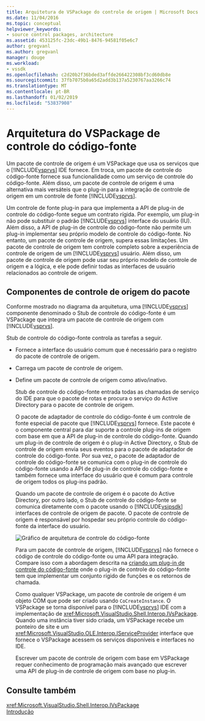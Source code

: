 ```yaml
---
title: Arquitetura de VSPackage do controle de origem | Microsoft Docs
ms.date: 11/04/2016
ms.topic: conceptual
helpviewer_keywords:
- source control packages, architecture
ms.assetid: 453125fc-23dc-49b1-8476-94581f05e6c7
author: gregvanl
ms.author: gregvanl
manager: douge
ms.workload:
- vssdk
ms.openlocfilehash: c2d20b2f36bded3affde266422308bf3cd60db8e
ms.sourcegitcommit: 37fb7075b0a65d2add3b137a5230767aa3266c74
ms.translationtype: MT
ms.contentlocale: pt-BR
ms.lasthandoff: 01/02/2019
ms.locfileid: "53837908"
---
```

# <a name="source-control-vspackage-architecture"></a>Arquitetura do VSPackage de controle do código-fonte
Um pacote de controle de origem é um VSPackage que usa os serviços que o [!INCLUDE[vsprvs](../../code-quality/includes/vsprvs_md.md)] IDE fornece. Em troca, um pacote de controle do código-fonte fornece sua funcionalidade como um serviço de controle do código-fonte. Além disso, um pacote de controle de origem é uma alternativa mais versáteis que o plug-in para a integração de controle de origem em um controle de fonte [!INCLUDE[vsprvs](../../code-quality/includes/vsprvs_md.md)].  
  
 Um controle de fonte plug-in para que implementa a API de plug-in de controle do código-fonte segue um contrato rígida. Por exemplo, um plug-in não pode substituir o padrão [!INCLUDE[vsprvs](../../code-quality/includes/vsprvs_md.md)] interface do usuário (IU). Além disso, a API de plug-in de controle do código-fonte não permite um plug-in implementar seu próprio modelo de controle do código-fonte. No entanto, um pacote de controle de origem, supera essas limitações. Um pacote de controle de origem tem controle completo sobre a experiência de controle de origem de um [!INCLUDE[vsprvs](../../code-quality/includes/vsprvs_md.md)] usuário. Além disso, um pacote de controle de origem pode usar seu próprio modelo de controle de origem e a lógica, e ele pode definir todas as interfaces de usuário relacionados ao controle de origem.  
  
## <a name="source-control-package-components"></a>Componentes de controle de origem do pacote  
 Conforme mostrado no diagrama da arquitetura, uma [!INCLUDE[vsprvs](../../code-quality/includes/vsprvs_md.md)] componente denominado o Stub de controle do código-fonte é um VSPackage que integra um pacote de controle de origem com [!INCLUDE[vsprvs](../../code-quality/includes/vsprvs_md.md)].  
  
 Stub de controle do código-fonte controla as tarefas a seguir.  
  
- Fornece a interface do usuário comum que é necessário para o registro do pacote de controle de origem.  
  
- Carrega um pacote de controle de origem.  
  
- Define um pacote de controle de origem como ativo/inativo.  
  
  Stub de controle do código-fonte entrada todas as chamadas de serviço do IDE para que o pacote de rotas e procura o serviço do Active Directory para o pacote de controle de origem.  
  
  O pacote de adaptador de controle do código-fonte é um controle de fonte especial de pacote que [!INCLUDE[vsprvs](../../code-quality/includes/vsprvs_md.md)] fornece. Este pacote é o componente central para dar suporte a controle plug-ins de origem com base em que a API de plug-in de controle do código-fonte. Quando um plug-in de controle de origem é o plug-in Active Directory, o Stub de controle de origem envia seus eventos para o pacote de adaptador de controle do código-fonte. Por sua vez, o pacote de adaptador de controle do código-fonte se comunica com o plug-in de controle do código-fonte usando a API de plug-in de controle do código-fonte e também fornece uma interface do usuário que é comum para controle de origem todos os plug-ins padrão.  
  
  Quando um pacote de controle de origem é o pacote do Active Directory, por outro lado, o Stub de controle do código-fonte se comunica diretamente com o pacote usando o [!INCLUDE[vsipsdk](../../extensibility/includes/vsipsdk_md.md)] interfaces de controle de origem de pacote. O pacote de controle de origem é responsável por hospedar seu próprio controle do código-fonte da interface do usuário.  
  
  ![Gráfico de arquitetura de controle do código-fonte](../../extensibility/internals/media/vsipsccarch.gif "VSIPSCCArch")  
  
  Para um pacote de controle de origem, [!INCLUDE[vsprvs](../../code-quality/includes/vsprvs_md.md)] não fornece o código de controle do código-fonte ou uma API para integração. Compare isso com a abordagem descrita na [criando um plug-in de controle do código-fonte](../../extensibility/internals/creating-a-source-control-plug-in.md) onde o plug-in de controle do código-fonte tem que implementar um conjunto rígido de funções e os retornos de chamada.  
  
  Como qualquer VSPackage, um pacote de controle de origem é um objeto COM que pode ser criado usando `CoCreateInstance`. O VSPackage se torna disponível para o [!INCLUDE[vsprvs](../../code-quality/includes/vsprvs_md.md)] IDE com a implementação de <xref:Microsoft.VisualStudio.Shell.Interop.IVsPackage>. Quando uma instância tiver sido criada, um VSPackage recebe um ponteiro de site e um <xref:Microsoft.VisualStudio.OLE.Interop.IServiceProvider> interface que fornece o VSPackage acessem os serviços disponíveis e interfaces no IDE.  
  
  Escrever um pacote de controle de origem com base em VSPackage requer conhecimento de programação mais avançado que escrever uma API de plug-in de controle de origem com base no plug-in.  
  
## <a name="see-also"></a>Consulte também  
 <xref:Microsoft.VisualStudio.Shell.Interop.IVsPackage>   
 [Introdução](../../extensibility/internals/getting-started-with-source-control-vspackages.md)